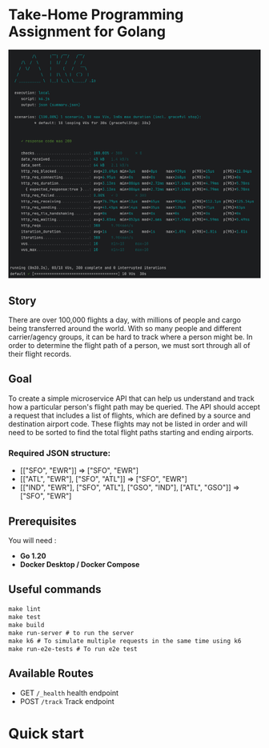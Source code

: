 # Take-Home Programming Assignment for Golang

![k6](k6.png)

## Story
There are over 100,000 flights a day, with millions of people and cargo being transferred around the world. With so many people and different carrier/agency groups, it can be hard to track where a person might be. In order to determine the flight path of a person, we must sort through all of their flight records.

## Goal
To create a simple microservice API that can help us understand and track how a particular person's flight path may be queried. The API should accept a request that includes a list of flights, which are defined by a source and destination airport code. These flights may not be listed in order and will need to be sorted to find the total flight paths starting and ending airports.

### Required JSON structure:
- [["SFO", "EWR"]]                                                                           => ["SFO", "EWR"]
- [["ATL", "EWR"], ["SFO", "ATL"]]                                                   => ["SFO", "EWR"]
- [["IND", "EWR"], ["SFO", "ATL"], ["GSO", "IND"], ["ATL", "GSO"]] => ["SFO", "EWR"]

## Prerequisites
You will need : 
- **Go 1.20**
- **Docker Desktop / Docker Compose**

## Useful commands

```shell
make lint
make test
make build
make run-server # to run the server
make k6 # To simulate multiple requests in the same time using k6
make run-e2e-tests # To run e2e test 
```

## Available Routes
- GET `/_health` health endpoint
- POST `/track`  Track endpoint

# Quick start
